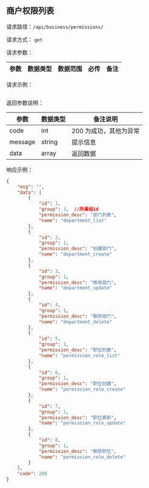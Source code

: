 ## 商户权限列表


请求路径：`/api/business/permissions/`

请求方式： `get`

请求参数： 

| 参数      | 数据类型 | 数据范围 | 必传 | 备注                                             |
| --------- | -------- | -------- | ---- | ------------------------------------------------ |



请求示例：

```

```



返回参数说明：

| 参数    | 数据类型 | 备注说明               |
| ------- | -------- | ---------------------- |
| code    | int      | 200 为成功，其他为异常 |
| message | string   | 提示信息               |
| data    | array    | 返回数据               |

响应示例：

```json
{
    "msg": "",
    "data": [
        {
            "id": 1,
            "group": 1,  //所属组id
            "permission_desc": "部门列表",
            "name": "department_list"
        },
        {
            "id": 2,
            "group": 1,
            "permission_desc": "创建部门",
            "name": "department_create"
        },
        {
            "id": 3,
            "group": 1,
            "permission_desc": "修改部门",
            "name": "department_update"
        },
        {
            "id": 4,
            "group": 1,
            "permission_desc": "删除部门",
            "name": "department_delete"
        },
        {
            "id": 5,
            "group": 1,
            "permission_desc": "职位列表",
            "name": "permission_role_list"
        },
        {
            "id": 6,
            "group": 1,
            "permission_desc": "职位创建",
            "name": "permission_role_create"
        },
        {
            "id": 7,
            "group": 1,
            "permission_desc": "职位更新",
            "name": "permission_role_update"
        },
        {
            "id": 8,
            "group": 1,
            "permission_desc": "删除职位",
            "name": "permission_role_delete"
        }
    ],
    "code": 200
}
```